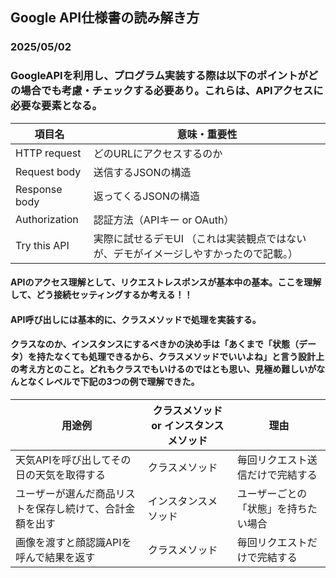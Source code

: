 ## Google API仕様書の読み解き方
### 2025/05/02
### GoogleAPIを利用し、プログラム実装する際は以下のポイントがどの場合でも考慮・チェックする必要あり。これらは、APIアクセスに必要な要素となる。
| 項目名 | 意味・重要性 |
| ------------- | -------------------- |
| HTTP request  | どのURLにアクセスするのか  |
| Request body  | 送信するJSONの構造 |
| Response body | 返ってくるJSONの構造 |
| Authorization | 認証方法（APIキー or OAuth） |
| Try this API  | 実際に試せるデモUI （これは実装観点ではないが、デモがイメージしやすかったので記載。）|
#### APIのアクセス理解として、リクエストレスポンスが基本中の基本。ここを理解して、どう接続セッティングするか考える！！

#### API呼び出しには基本的に、クラスメソッドで処理を実装する。
#### クラスなのか、インスタンスにするべきかの決め手は「あくまで「状態（データ）を持たなくても処理できるから、クラスメソッドでいいよね」と言う設計上の考え方とのこと。どれもクラスでもいけるのではとも思い、見極め難しいがなんとなくレベルで下記の3つの例で理解できた。
| 用途例| クラスメソッド or インスタンスメソッド | 理由 |
| ---- | ----------- | ---------------- |
| 天気APIを呼び出してその日の天気を取得する| クラスメソッド | 毎回リクエスト送信だけで完結する   |
| ユーザーが選んだ商品リストを保存し続けて、合計金額を出す | インスタンスメソッド | ユーザーごとの「状態」を持ちたい場合 |
| 画像を渡すと顔認識APIを呼んで結果を返す| クラスメソッド | 毎回リクエストだけで完結する |

